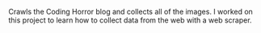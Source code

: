 Crawls the Coding Horror blog and collects all of the images. I worked on this project to learn how to collect data from the web with a web scraper.
